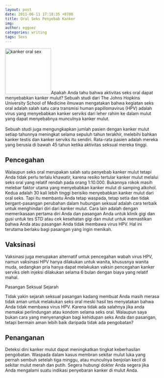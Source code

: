 ```yaml
---
layout: post
date: 2011-06-11 17:18:35 +0700
title: Oral Seks Penyebab Kanker
img: 
author: eggoez
categories: writing
tags: Sexs
---
```

<p><a href="https://eggoez.bitbucket.io/wp-content/uploads/2011/06/kanker-oral-sex.jpg" class="fancybox image"><img class=" size-thumbnail wp-image-1613 alignleft" src="https://eggoez.bitbucket.io/wp-content/uploads/2011/06/kanker-oral-sex-150x150.jpg" alt="kanker oral sex" width="150" height="150"></a>Apakah Anda tahu bahwa aktivitas seks oral dapat menyebabkan kanker mulut? Sebuah studi dari The Johns Hopkins University School of Medicine ilmuwan mengatakan bahwa kegiatan seks oral adalah salah satu cara transmisi human papillomavirus (HPV) adalah virus yang menyebabkan kanker serviks dari leher rahim ke dalam mulut yang dapat menyebabnya munculnya kanker mulut.<br>
<span id="more-259"></span><br>
Sebuah studi juga mengungkapkan jumlah pasien dengan kanker mulut setiap tahunnya meningkat selama sepuluh tahun terakhir, melebihi bahkan kanker testis dan kanker serviks itu sendiri. Rata-rata pasien adalah mereka yang berusia di bawah 45 tahun ketika aktivitas seksual mereka tinggi.<br>
<h2>Pencegahan</h2>
<p>Walaupun seks oral merupakan salah satu penyebab kanker mulut tetapi Anda tidak perlu terlalu khawatir, karena resiko tertular kanker mulut melalui seks oral yang relatif rendah pada orang 1:10.000. Bukannya rokok masih melebar faktor utama yang menyebabkan kanker mulut di samping alkohol. Kedua adalah 30 kali lebih tinggi berisiko menyebabkan kanker mulut dari oral seks. Tapi itu membantu Anda tetap waspada, tetap setia dan tidak bergant-pasangan perubahan dalam hubungan seksual adalah cara terbaik untuk menghindari diri dari kanker mulut. Cara lain adalah dengan memerikasaan pertama diri Anda dan pasangan Anda untuk klinik gigi dan gusi untuk tes STD atau cek kesehatan gigi dan mulut untuk memastikan bahwa Anda atau pasangan Anda tidak membawa virus HPV. Hal ini terutama berlaku bagi pasangan yang ingin menikah.<br>
<h2>Vaksinasi</h2>
<p>Vaksinasi juga merupakan alternatif untuk pencegahan wabah virus HPV, namun vaksinasi HPV hanya dilakukan untuk wanita, khususnya wanita muda, sedangkan pria hanya dapat melakukan vaksin pencegahan kanker serviks oleh injeksi dilakukan selama 6 bulan dengan biaya yang relatif mahal.</p>
<p>Pasangan Seksual Sejarah</p>
<p>Tidak yakin sejarah seksual pasangan kadang membuat Anda masih merasa tidak aman untuk melakukan seks oral meski hasil tes menyatakan bahwa Anda tidak membawa virus HPV. Karena tidak ada salahnya jika anda memakai perlindungan atau kondom selama seks oral. Walaupun saya bukan cara yang menyenangkan bagi kehidupan seks Anda dan pasangan, tetapi bermain aman lebih baik daripada tidak ada pengobatan?<br>
<h2>Penanganan</h2>
<p>Deteksi dini kanker mulut dapat meningkatkan tingkat keberhasilan pengobatan. Waspada dalam kasus membran sekitar mulut luka yang pernah sembuh setelah tiga minggu, atau munculnya benjolan kecil di sekitar mulut merah dan putih. Segera hubungi dokter Anda segera jika Anda mengalami suatu indikasi penyebaran kanker di mulut Anda.</p>
